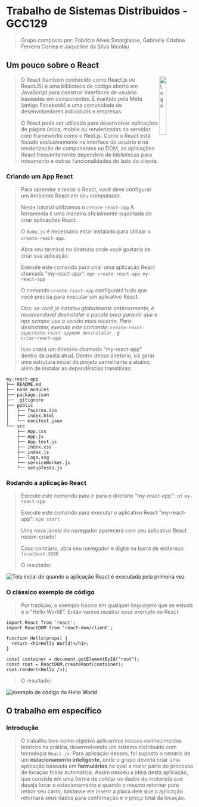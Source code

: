 # Trabalho de Sistemas Distribuidos - GCC129
> Grupo composto por: Fabrício Alves Smargiasse, Gabrielly Cristina Ferreira Correa e Jaqueline da Silva Nicolau
## Um pouco sobre o React
> <img alt="Logo" align="right" src="https://create-react-app.dev/img/logo.svg" width="20%" />
>O React (também conhecido como React.js ou ReactJS) é uma biblioteca de código aberto em JavaScript para construir interfaces de usuário baseadas em componentes. É mantido pela Meta (antigo Facebook) e uma comunidade de desenvolvedores individuais e empresas.
> 
> O React pode ser utilizado para desenvolver aplicações de página única, mobile ou renderizadas no servidor com frameworks como o Next.js. Como o React está focado exclusivamente na interface do usuário e na renderização de componentes no DOM, as aplicações React frequentemente dependem de bibliotecas para roteamento e outras funcionalidades do lado do cliente.
### Criando um App React
> Para aprender e testar o React, você deve configurar um Ambiente React em seu computador.
> 
> Neste tutorial utilizamos o <code>create-react-app</code>
> A ferramenta é uma maneira oficialmente suportada de criar aplicações React.
>
> O `Node.js` é necessário estar instalado para utilizar o <code>create-react-app</code>.
> 
> Abra seu terminal no diretório onde você gostaria de criar sua aplicação.
> 
> Execute este comando para criar uma aplicação React chamada "my-react-app": <code>npx create-react-app my-react-app</code>
>
> O comando <code>create-react-app</code> configurará tudo que você precisa para executar um aplicativo React.
>
> *Obs: se você já instalou globalmente anteriormente, é recomendável desinstalar o pacote para garantir que o npx sempre use a versão mais recente. Para desinstalar, execute este comando: <code>create-react-appcreate-react-appnpm desinstalar -g criar-react-app</code>*
>
> Isso criará um diretório chamado "my-react-app" dentro da pasta atual.
> Dentro desse diretório, irá gerar uma estrutura inicial do projeto semelhante a abaixo, além de instalar as dependências transitivas:
```
my-react-app
├── README.md
├── node_modules
├── package.json
├── .gitignore
├── public
│   ├── favicon.ico
│   ├── index.html
│   └── manifest.json
└── src
    ├── App.css
    ├── App.js
    ├── App.test.js
    ├── index.css
    ├── index.js
    ├── logo.svg
    └── serviceWorker.js
    └── setupTests.js
```
### Rodando a aplicação React
> Execute este comando para ir para o diretório "my-react-app": <code>cd my-react-app</code>
>
> Execute este comando para executar o aplicativo React "my-react-app": <code>npm start</code>
>
> Uma nova janela do navegador aparecerá com seu aplicativo React recém-criado!
>
> Caso contrário, abra seu navegador e digite na barra de endereço `localhost:3000`
>
> O resultado:
> 
![Tela incial de quando a aplicação React é executada pela primeira vez](https://www.w3schools.com/react/screenshot_myfirstreact.png)

### O clássico exemplo de código
> Por tradição, o exemplo básico em qualquer linguagem que se estuda é o "Hello World!". Então vamos mostrar esse exemplo no React
```
import React from 'react';
import ReactDOM from 'react-dom/client';

function Hello(props) {
  return <h1>Hello World!</h1>;
}

const container = document.getElementById("root");
const root = ReactDOM.createRoot(container);
root.render(<Hello />);
```
> O resultado:
> 
![exemplo de código do Hello World](https://github.com/gabriellycorrea/TRABALHOSD/assets/110353094/5a3836f9-c8c4-416c-813a-8de77c283778)

## O trabalho em específico 
### Introdução
> O trabalho teve como objetivo aplicarmos nossos conhecimentos teóricos na prática, desenvolvendo um sistema distribuído com tecnologia `React.js`.
> Para aplicação desses, foi suposto o cenário de um <strong>estacionamento inteligente</strong>, onde o grupo deveria criar uma aplicação baseada em <strong>formulários</strong>
> no qual a maior parte do processo de locação fosse automática. Assim nasceu a ideia desta aplicação, que consiste em uma forma de coletar os dados do motorista que deseja locar o
> estacionamento e quando o mesmo retornar para retirar seu carro, bastasse ele inserir a placa dele que a aplicação retornará seus dados para confirmação e o preço total da locação.   
